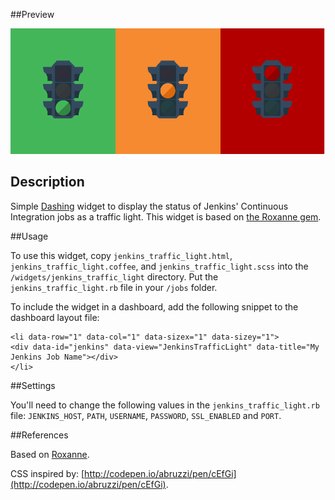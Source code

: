 ##Preview

![](https://raw.githubusercontent.com/servebox/jenkins_traffic_light_dashing_widget/master/screenshot.png)

## Description

Simple [Dashing](http://shopify.github.com/dashing) widget to display the status of Jenkins' Continuous Integration jobs as a traffic light. This widget is based on [the Roxanne gem](https://github.com/servebox/roxanne).

##Usage

To use this widget, copy `jenkins_traffic_light.html`, `jenkins_traffic_light.coffee`, and `jenkins_traffic_light.scss` into the `/widgets/jenkins_traffic_light` directory. Put the `jenkins_traffic_light.rb` file in your `/jobs` folder.

To include the widget in a dashboard, add the following snippet to the dashboard layout file:

```
<li data-row="1" data-col="1" data-sizex="1" data-sizey="1">
<div data-id="jenkins" data-view="JenkinsTrafficLight" data-title="My Jenkins Job Name"></div>
</li>
```

##Settings

You'll need to change the following values in the `jenkins_traffic_light.rb` file: `JENKINS_HOST`, `PATH`, `USERNAME`, `PASSWORD`, `SSL_ENABLED` and `PORT`.

##References

Based on [Roxanne](https://github.com/servebox/roxanne).

CSS inspired by: [http://codepen.io/abruzzi/pen/cEfGi](http://codepen.io/abruzzi/pen/cEfGi).
